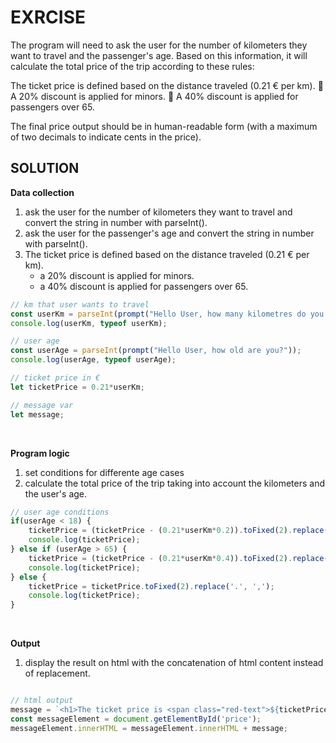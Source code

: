 # EXRCISE


The program will need to ask the user for the number of kilometers they want to travel and the passenger's age. Based on this information, it will calculate the total price of the trip according to these rules:

The ticket price is defined based on the distance traveled (0.21 € per km).
:child: A 20% discount is applied for minors.
:older_man: A 40% discount is applied for passengers over 65.

The final price output should be in human-readable form (with a maximum of two decimals to indicate cents in the price).
<br>

## SOLUTION

**Data collection**
1.  ask the user for the number of kilometers they want to travel and convert the string in number with parseInt().
2. ask the user for the passenger's age and convert the string in number with parseInt().
3. The ticket price is defined based on the distance traveled (0.21 € per km).
    - a 20% discount is applied for minors.
    - a 40% discount is applied for passengers over 65.

``` javascript
// km that user wants to travel
const userKm = parseInt(prompt("Hello User, how many kilometres do you want to travel?"));
console.log(userKm, typeof userKm);

// user age
const userAge = parseInt(prompt("Hello User, how old are you?"));
console.log(userAge, typeof userAge);

// ticket price in €
let ticketPrice = 0.21*userKm;

// message var
let message;
```
<br>



**Program logic**
1. set conditions for differente age cases
2. calculate the total price of the trip taking into account the kilometers and the user's age.
``` javascript
// user age conditions
if(userAge < 18) {
    ticketPrice = (ticketPrice - (0.21*userKm*0.2)).toFixed(2).replace('.', ',');
    console.log(ticketPrice);
} else if (userAge > 65) {
    ticketPrice = (ticketPrice - (0.21*userKm*0.4)).toFixed(2).replace('.', ',');
    console.log(ticketPrice);
} else {
    ticketPrice = ticketPrice.toFixed(2).replace('.', ',');
    console.log(ticketPrice);
}
```
<br>

**Output**
1. display the result on html with the concatenation of html content instead of replacement.

``` javascript

// html output
message = `<h1>The ticket price is <span class="red-text">${ticketPrice} €</span></h1>`;
const messageElement = document.getElementById('price');
messageElement.innerHTML = messageElement.innerHTML + message;

```